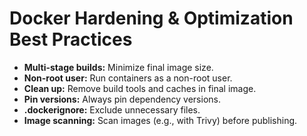 # Docker Hardening & Optimization Best Practices

* **Multi-stage builds:** Minimize final image size.
* **Non-root user:** Run containers as a non-root user.
* **Clean up:** Remove build tools and caches in final image.
* **Pin versions:** Always pin dependency versions.
* **.dockerignore:** Exclude unnecessary files.
* **Image scanning:** Scan images (e.g., with Trivy) before publishing.

